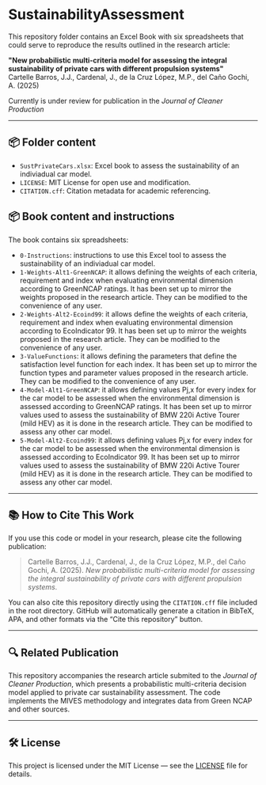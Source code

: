 # SustainabilityAssessment

This repository folder contains an Excel Book with six spreadsheets that could serve to reproduce the results outlined in the research article:

**"New probabilistic multi-criteria model for assessing the integral sustainability of private cars with different propulsion systems"**  
Cartelle Barros, J.J., Cardenal, J., de la Cruz López, M.P., del Caño Gochi, A. (2025)  

Currently is under review for publication in the *Journal of Cleaner Production*

---
## 📦 Folder content

- `SustPrivateCars.xlsx`: Excel book to assess the sustainability of an indiviadual car model.
- `LICENSE`: MIT License for open use and modification.
- `CITATION.cff`: Citation metadata for academic referencing.

## 📦 Book content and instructions

The book contains six spreadsheets:
- `0-Instructions`: instructions to use this Excel tool to assess the sustainability of an indiviadual car model.
- `1-Weights-Alt1-GreenNCAP`: it allows defining the weights of each criteria, requirement and index when evaluating environmental dimension according to GreenNCAP ratings. It has been set up to mirror the weights proposed in the research article. They can be modified to the convenience of any user.
- `2-Weights-Alt2-Ecoind99`: it allows define the weights of each criteria, requirement and index when evaluating environmental dimension according to EcoIndicator 99. It has been set up to mirror the weights proposed in the research article. They can be modified to the convenience of any user.
- `3-ValueFunctions`: it allows defining the parameters that define the satisfaction level function for each index. It has been set up to mirror the function types and parameter values proposed in the research article. They can be modified to the convenience of any user.
- `4-Model-Alt1-GreenNCAP`: it allows defining values Pj,x for every index for the car model to be assessed when the environmental dimension is assessed according to GreenNCAP ratings. It has been set up to mirror values used to assess the sustainability of BMW 220i Active Tourer (mild HEV) as it is done in the research article. They can be modified to assess any other car model.
- `5-Model-Alt2-Ecoind99`: it allows defining values Pj,x for every index for the car model to be assessed when the environmental dimension is assessed according to EcoIndicator 99. It has been set up to mirror values used to assess the sustainability of BMW 220i Active Tourer (mild HEV) as it is done in the research article. They can be modified to assess any other car model.

---

## 📚 How to Cite This Work

If you use this code or model in your research, please cite the following publication:

> Cartelle Barros, J.J., Cardenal, J., de la Cruz López, M.P., del Caño Gochi, A. (2025). *New probabilistic multi-criteria model for assessing the integral sustainability of private cars with different propulsion systems*.

You can also cite this repository directly using the `CITATION.cff` file included in the root directory. GitHub will automatically generate a citation in BibTeX, APA, and other formats via the “Cite this repository” button.

---

## 🔍 Related Publication

This repository accompanies the research article submited to the *Journal of Cleaner Production*, which presents a probabilistic multi-criteria decision model applied to private car sustainability assessment. The code implements the MIVES methodology and integrates data from Green NCAP and other sources.

---

## 🛠 License

This project is licensed under the MIT License — see the [LICENSE](https://github.com/jescarcar/SustainabilityAssessment/blob/main/LICENSE) file for details.
